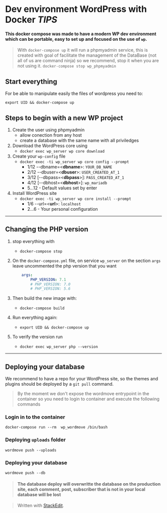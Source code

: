 # Dev environment WordPress with Docker _**TIPS**_

#### This docker compose was made to have a modern WP dev environment which can be portable, easy to set up and focused on the use of `wp`.

> With `docker-compose up` it will run a phpmyadmin service, this is created with goal of facilitate the management of the DataBase (not all of us are command ninja) so we recommend, stop it when you are not using it.
> `docker-compose stop wp_phpmyadmin`

## Start everything

For be able to manipulate easily the files of wordpress you need to:

`export UID && docker-compose up`

## Steps to begin with a new WP project

1. Create the user using phpmyadmin
    - allow conection from any host
    - create a database with the same name with all priviledges
2. Download the WordPress core using
    - `docker exec wp_server wp core download`
3. Create your `wp-config` file
    - `docker exec -ti wp_server wp core config --prompt`
      - 1/12 --dbname=<**dbname**>: `YOUR_DB_NAME`
      - 2/12 --dbuser=<**dbuser**>: `USER_CREATED_AT_1`
      - 3/12 [--dbpass=<**dbpass**>]: `PASS_CREATED_AT_1`
      - 4/12 [--dbhost=<**dbhost**>]: `wp_mariadb`
      - 5...12 - Default values set by enter
4. Install WordPress site
    - `docker exec -ti wp_server wp core install --prompt`
      - 1/6 --url=<**url**>: `localhost`
      - 2...6 - Your personal configuration

------------------

## Changing the PHP version

1. stop everything with
    - `docker-compose stop`

2. On the `docker-compose.yml` file, on service `wp_server` on the section `args` leave uncommented the php version that you want
    ```yml
        args:
            PHP_VERSION: 7.1
            # PHP_VERSION: 7.0
            # PHP_VERSION: 5.6
    ```
3. Then build the new image with:
    - `docker-compose build`
4. Run everything again:
    - `export UID && docker-compose up`

5. To verify the version run
    - `docker exec wp_server php --version`

------------------

## Deploying your database

We recommend to have a repo for your WordPress site, so the themes and plugins should be deployed by a `git pull` command.

> By the moment we don't expose the wordmove entrypoint in the container so you need to login to container and execute the following commands

### Login in to the container

`docker-compose run --rm  wp_wordmove /bin/bash`

### Deploying `uploads` folder

`wordmove push --uploads`

### Deploying your database

`wordmove push --db`

> #### The database deploy will overwritte the database on the production site, each comment, post, subscriber that is not in your local database will be lost


> Written with [StackEdit](https://stackedit.io/).

